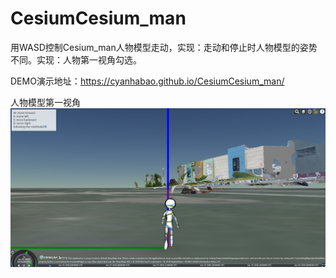 # CesiumCesium_man
用WASD控制Cesium_man人物模型走动，实现：走动和停止时人物模型的姿势不同。实现：人物第一视角勾选。

DEMO演示地址：https://cyanhabao.github.io/CesiumCesium_man/

人物模型第一视角
![image](https://github.com/CyanHabao/CesiumCesium_man/blob/master/roleModelAngle.png)

